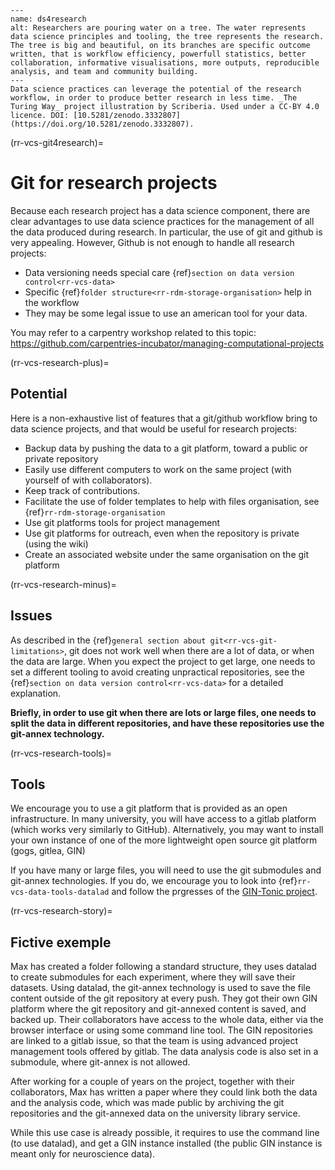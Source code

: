 ```{figure} ../../figures/healthy-research-tree.jpg
---
name: ds4research
alt: Researchers are pouring water on a tree. The water represents data science principles and tooling, the tree represents the research. The tree is big and beautiful, on its branches are specific outcome written, that is workflow efficiency, powerfull statistics, better collaboration, informative visualisations, more outputs, reproducible analysis, and team and community building.
---
Data science practices can leverage the potential of the research workflow, in order to produce better research in less time. _The Turing Way_ project illustration by Scriberia. Used under a CC-BY 4.0 licence. DOI: [10.5281/zenodo.3332807](https://doi.org/10.5281/zenodo.3332807).
```

(rr-vcs-git4research)=
# Git for research projects

Because each research project has a data science component,
there are clear advantages to use data science practices for 
the management of all the data produced during research.
In particular, the use of git and github is very appealing.
However, Github is not enough to handle all research projects:
- Data versioning needs special care {ref}`section on data version control<rr-vcs-data>`
- Specific {ref}`folder structure<rr-rdm-storage-organisation>` help in the workflow
- They may be some legal issue to use an american tool for your data.

You may refer to a carpentry workshop related to this topic: https://github.com/carpentries-incubator/managing-computational-projects

(rr-vcs-research-plus)=
## Potential


Here is a non-exhaustive list of features that 
a git/github workflow bring to data science projects,
and that would be useful for research projects:

- Backup data by pushing the data to a git platform, toward a public or private repository
- Easily use different computers to work on the same project (with yourself of with collaborators).
- Keep track of contributions.
- Facilitate the use of folder templates to help with files organisation, see {ref}`rr-rdm-storage-organisation`
- Use git platforms tools for project management
- Use git platforms for outreach, even when the repository is private (using the wiki)
- Create an associated website under the same organisation on the git platform


(rr-vcs-research-minus)=
## Issues

As described in the  {ref}`general section about git<rr-vcs-git-limitations>`,
git does not work well when there are a lot of data, or when the data are large.
When you expect the project to get large, one needs to set a different tooling
to avoid creating unpractical repositories, see the {ref}`section on data version control<rr-vcs-data>` for a detailed explanation. 

**Briefly, in order to use git when there are lots or large files, one needs to split the data in different repositories,
and have these repositories use the git-annex technology.**

(rr-vcs-research-tools)=
## Tools

We encourage you to use a git platform that is provided as an open infrastructure.
In many university, you will have access to a gitlab platform (which works very similarly to GitHub).
Alternatively, you may want to install your own instance of one of the more lightweight open source git platform (gogs, gitlea, GIN)

If you have many or large files,
you will need to use the git submodules and git-annex technologies. 
If you do, we encourage you to look into {ref}`rr-vcs-data-tools-datalad` and follow the prgresses of the [GIN-Tonic project](https://gin-tonic.netlify.app).


(rr-vcs-research-story)=
## Fictive exemple
 
Max has created a folder following a standard structure,
they uses datalad to create submodules for each experiment,
where they will save their datasets.
Using datalad, the git-annex technology is used to save
the file content outside of the git repository at every push.
They got their own GIN platform where the git repository and git-annexed content
is saved, and backed up.
Their collaborators have access to the whole data, either via the browser interface or using some command line tool.
The GIN repositories are linked to a gitlab issue, 
so that the team is using advanced project management tools offered by gitlab.
The data analysis code is also set in a submodule,
where git-annex is not allowed. 

After working for a couple of years on the project,
together with their collaborators, 
Max has written a paper where they could link both the data and the analysis code, 
which was made public by archiving the git repositories 
and the git-annexed data on the university library service.


While this use case is already possible,
it requires to use the command line (to use datalad),
and get a GIN instance installed 
(the public GIN instance is meant only for neuroscience data). 



